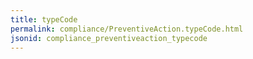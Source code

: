 ```yaml
---
title: typeCode
permalink: compliance/PreventiveAction.typeCode.html
jsonid: compliance_preventiveaction_typecode
---
```

